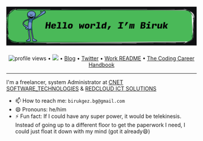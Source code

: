 <!--<h3 align="center">
![image](https://github.com/BirukGezahegn/BirukGezahegn/blob/main/hello%20world.png)
</h3> -->

[![160744959694494596](https://github.com/BirukGezahegn/BirukGezahegn/blob/main/hello%20world.png)](https://github.com/BirukGezahegn?tab=repositories)

<p align="center">
  <img src="https://gpvc.arturio.dev/sw-yx" alt="profile views"> •  
  <a href="https://twitter.com/intent/follow?screen_name=birukgez_p=followbutton"><img src="https://img.shields.io/twitter/follow/birukgez?label=%40swyx&style=social"></a>  •
  <a href="https://swyx.io">Blog</a> •
  <a href="https://twitter.com/intent/follow?screen_name=birukgez_p=followbutton">Twitter</a> •
  <a href="https://github.com/BirukGezahegn/README">Work README</a> •
  <a href="https://learninpublic.org/?from=GH%20README">The Coding Career Handbook</a>
</p>

---

I'm a freelancer, system Administrator at [CNET SOFTWARE_TECHNOLOGIES](https://cneterp.com/) &  [REDCLOUD ICT SOLUTIONS](https://www.linkedin.com/company/red-cloud-ict-solution/mycompany/)
- 📫 How to reach me: `birukgez.bg@gmail.com`
- 😄 Pronouns: he/him
- ⚡ Fun fact: If I could have any super power, it would be telekinesis. Instead of going up to a different floor to get the paperwork I need, I could just float it down with my mind (got it already😄)
